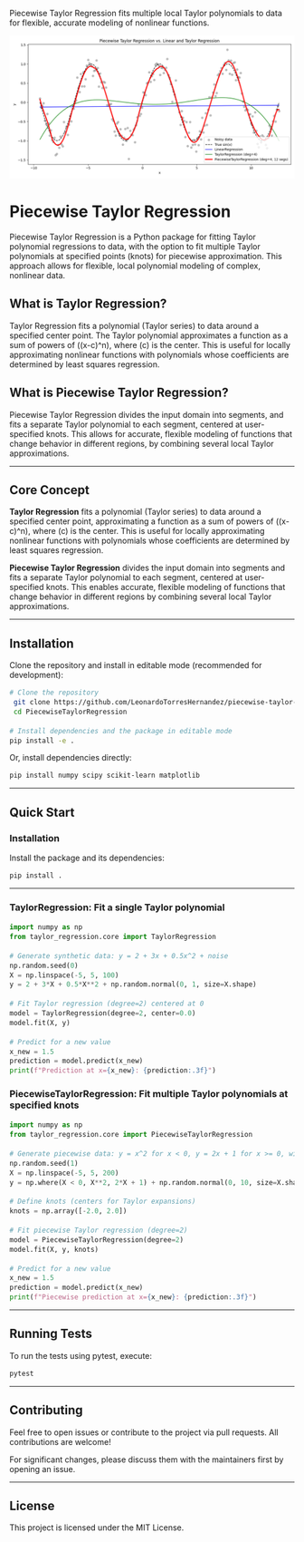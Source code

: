 Piecewise Taylor Regression fits multiple local Taylor polynomials to data for flexible, accurate modeling of nonlinear functions.

![Visualization of Piecewise Taylor Regression](visualization.png)


# Piecewise Taylor Regression

Piecewise Taylor Regression is a Python package for fitting Taylor polynomial regressions to data, with the option to fit multiple Taylor polynomials at specified points (knots) for piecewise approximation. This approach allows for flexible, local polynomial modeling of complex, nonlinear data.

## What is Taylor Regression?

Taylor Regression fits a polynomial (Taylor series) to data around a specified center point. The Taylor polynomial approximates a function as a sum of powers of \((x-c)^n\), where \(c\) is the center. This is useful for locally approximating nonlinear functions with polynomials whose coefficients are determined by least squares regression.

## What is Piecewise Taylor Regression?

Piecewise Taylor Regression divides the input domain into segments, and fits a separate Taylor polynomial to each segment, centered at user-specified knots. This allows for accurate, flexible modeling of functions that change behavior in different regions, by combining several local Taylor approximations.

---

## Core Concept

**Taylor Regression** fits a polynomial (Taylor series) to data around a specified center point, approximating a function as a sum of powers of \((x-c)^n\), where \(c\) is the center. This is useful for locally approximating nonlinear functions with polynomials whose coefficients are determined by least squares regression.

**Piecewise Taylor Regression** divides the input domain into segments and fits a separate Taylor polynomial to each segment, centered at user-specified knots. This enables accurate, flexible modeling of functions that change behavior in different regions by combining several local Taylor approximations.

---

## Installation

Clone the repository and install in editable mode (recommended for development):

```bash
# Clone the repository
 git clone https://github.com/LeonardoTorresHernandez/piecewise-taylor-regression.git
 cd PiecewiseTaylorRegression

# Install dependencies and the package in editable mode
pip install -e .
```

Or, install dependencies directly:

```bash
pip install numpy scipy scikit-learn matplotlib
```

---

## Quick Start

### Installation

Install the package and its dependencies:

```bash
pip install .
```

---

### TaylorRegression: Fit a single Taylor polynomial

```python
import numpy as np
from taylor_regression.core import TaylorRegression

# Generate synthetic data: y = 2 + 3x + 0.5x^2 + noise
np.random.seed(0)
X = np.linspace(-5, 5, 100)
y = 2 + 3*X + 0.5*X**2 + np.random.normal(0, 1, size=X.shape)

# Fit Taylor regression (degree=2) centered at 0
model = TaylorRegression(degree=2, center=0.0)
model.fit(X, y)

# Predict for a new value
x_new = 1.5
prediction = model.predict(x_new)
print(f"Prediction at x={x_new}: {prediction:.3f}")
```

### PiecewiseTaylorRegression: Fit multiple Taylor polynomials at specified knots

```python
import numpy as np
from taylor_regression.core import PiecewiseTaylorRegression

# Generate piecewise data: y = x^2 for x < 0, y = 2x + 1 for x >= 0, with noise
np.random.seed(1)
X = np.linspace(-5, 5, 200)
y = np.where(X < 0, X**2, 2*X + 1) + np.random.normal(0, 10, size=X.shape)

# Define knots (centers for Taylor expansions)
knots = np.array([-2.0, 2.0])

# Fit piecewise Taylor regression (degree=2)
model = PiecewiseTaylorRegression(degree=2)
model.fit(X, y, knots)

# Predict for a new value
x_new = 1.5
prediction = model.predict(x_new)
print(f"Piecewise prediction at x={x_new}: {prediction:.3f}")
```

---

## Running Tests

To run the tests using pytest, execute:

```bash
pytest
```

---

## Contributing

Feel free to open issues or contribute to the project via pull requests. All contributions are welcome!

For significant changes, please discuss them with the maintainers first by opening an issue.

---

## License

This project is licensed under the MIT License.
